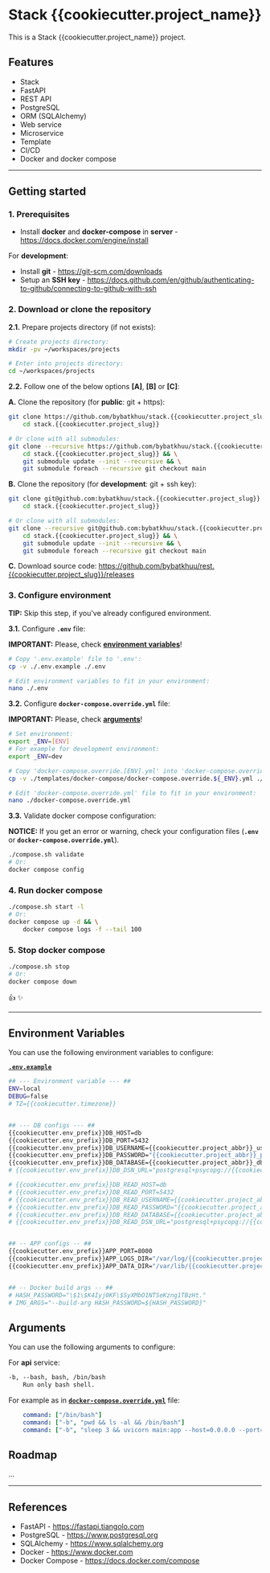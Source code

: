 # Stack {{cookiecutter.project_name}}

This is a Stack {{cookiecutter.project_name}} project.

## Features

- Stack
- FastAPI
- REST API
- PostgreSQL
- ORM (SQLAlchemy)
- Web service
- Microservice
- Template
- CI/CD
- Docker and docker compose

---

## Getting started

### 1. Prerequisites

- Install **docker** and **docker-compose** in **server** - <https://docs.docker.com/engine/install>

For **development**:

- Install **git** - <https://git-scm.com/downloads>
- Setup an **SSH key** - <https://docs.github.com/en/github/authenticating-to-github/connecting-to-github-with-ssh>

### 2. Download or clone the repository

**2.1.** Prepare projects directory (if not exists):

```sh
# Create projects directory:
mkdir -pv ~/workspaces/projects

# Enter into projects directory:
cd ~/workspaces/projects
```

**2.2.** Follow one of the below options **[A]**, **[B]** or **[C]**:

**A.** Clone the repository (for **public**: git + https):

```sh
git clone https://github.com/bybatkhuu/stack.{{cookiecutter.project_slug}}.git && \
    cd stack.{{cookiecutter.project_slug}}

# Or clone with all submodules:
git clone --recursive https://github.com/bybatkhuu/stack.{{cookiecutter.project_slug}}.git && \
    cd stack.{{cookiecutter.project_slug}} && \
    git submodule update --init --recursive && \
    git submodule foreach --recursive git checkout main
```

**B.** Clone the repository (for **development**: git + ssh key):

```sh
git clone git@github.com:bybatkhuu/stack.{{cookiecutter.project_slug}}.git && \
    cd stack.{{cookiecutter.project_slug}}

# Or clone with all submodules:
git clone --recursive git@github.com:bybatkhuu/stack.{{cookiecutter.project_slug}}.git && \
    cd stack.{{cookiecutter.project_slug}} && \
    git submodule update --init --recursive && \
    git submodule foreach --recursive git checkout main
```

**C.** Download source code: <https://github.com/bybatkhuu/rest.{{cookiecutter.project_slug}}/releases>

### 3. Configure environment

**TIP:** Skip this step, if you've already configured environment.

**3.1.** Configure **`.env`** file:

**IMPORTANT:** Please, check **[environment variables](#environment-variables)**!

```sh
# Copy '.env.example' file to '.env':
cp -v ./.env.example ./.env

# Edit environment variables to fit in your environment:
nano ./.env
```

**3.2.** Configure **`docker-compose.override.yml`** file:

**IMPORTANT:** Please, check **[arguments](#arguments)**!

```sh
# Set environment:
export _ENV=[ENV]
# For example for development environment:
export _ENV=dev

# Copy 'docker-compose.override.[ENV].yml' into 'docker-compose.override.yml' file:
cp -v ./templates/docker-compose/docker-compose.override.${_ENV}.yml ./docker-compose.override.yml

# Edit 'docker-compose.override.yml' file to fit in your environment:
nano ./docker-compose.override.yml
```

**3.3.** Validate docker compose configuration:

**NOTICE:** If you get an error or warning, check your configuration files (**`.env`** or **`docker-compose.override.yml`**).

```sh
./compose.sh validate
# Or:
docker compose config
```

### 4. Run docker compose

```sh
./compose.sh start -l
# Or:
docker compose up -d && \
    docker compose logs -f --tail 100
```

### 5. Stop docker compose

```sh
./compose.sh stop
# Or:
docker compose down
```

:thumbsup: :sparkles:

---

## Environment Variables

You can use the following environment variables to configure:

[**`.env.example`**](.env.example)

```sh
## --- Environment variable --- ##
ENV=local
DEBUG=false
# TZ={{cookiecutter.timezone}}


## --- DB configs --- ##
{{cookiecutter.env_prefix}}DB_HOST=db
{{cookiecutter.env_prefix}}DB_PORT=5432
{{cookiecutter.env_prefix}}DB_USERNAME={{cookiecutter.project_abbr}}_user
{{cookiecutter.env_prefix}}DB_PASSWORD="{{cookiecutter.project_abbr}}_password1"
{{cookiecutter.env_prefix}}DB_DATABASE={{cookiecutter.project_abbr}}_db
# {{cookiecutter.env_prefix}}DB_DSN_URL="postgresql+psycopg://{{cookiecutter.project_abbr}}_user:{{cookiecutter.project_abbr}}_password1@db:5432/{{cookiecutter.project_abbr}}_db"

# {{cookiecutter.env_prefix}}DB_READ_HOST=db
# {{cookiecutter.env_prefix}}DB_READ_PORT=5432
# {{cookiecutter.env_prefix}}DB_READ_USERNAME={{cookiecutter.project_abbr}}_user
# {{cookiecutter.env_prefix}}DB_READ_PASSWORD="{{cookiecutter.project_abbr}}_password1"
# {{cookiecutter.env_prefix}}DB_READ_DATABASE={{cookiecutter.project_abbr}}_db
# {{cookiecutter.env_prefix}}DB_READ_DSN_URL="postgresql+psycopg://{{cookiecutter.project_abbr}}_user:{{cookiecutter.project_abbr}}_password1@db:5432/{{cookiecutter.project_abbr}}_db"


## -- APP configs -- ##
{{cookiecutter.env_prefix}}APP_PORT=8000
{{cookiecutter.env_prefix}}APP_LOGS_DIR="/var/log/{{cookiecutter.project_slug}}"
{{cookiecutter.env_prefix}}APP_DATA_DIR="/var/lib/{{cookiecutter.project_slug}}"


## -- Docker build args -- ##
# HASH_PASSWORD="\$1\$K4Iyj0KF\$SyXMbO1NTSeKzng1TBzHt."
# IMG_ARGS="--build-arg HASH_PASSWORD=${HASH_PASSWORD}"
```

## Arguments

You can use the following arguments to configure:

For **api** service:

```txt
-b, --bash, bash, /bin/bash
    Run only bash shell.
```

For example as in [**`docker-compose.override.yml`**](templates/docker-compose/docker-compose.override.dev.yml) file:

```yml
    command: ["/bin/bash"]
    command: ["-b", "pwd && ls -al && /bin/bash"]
    command: ["-b", "sleep 3 && uvicorn main:app --host=0.0.0.0 --port={% raw %}${{% endraw %}{{cookiecutter.env_prefix}}APP_PORT:-8000} --no-server-header --proxy-headers --forwarded-allow-ips='*' --no-access-log"]
```

## Roadmap

...

---

## References

- FastAPI - <https://fastapi.tiangolo.com>
- PostgreSQL - <https://www.postgresql.org>
- SQLAlchemy - <https://www.sqlalchemy.org>
- Docker - <https://www.docker.com>
- Docker Compose - <https://docs.docker.com/compose>
